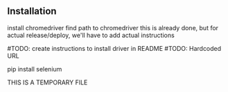 ## Installation
install chromedriver
find path to chromedriver
this is already done, but for actual release/deploy, we'll have to add actual instructions

#TODO: create instructions to install driver in README
#TODO: Hardcoded URL

pip install selenium

THIS IS A TEMPORARY FILE